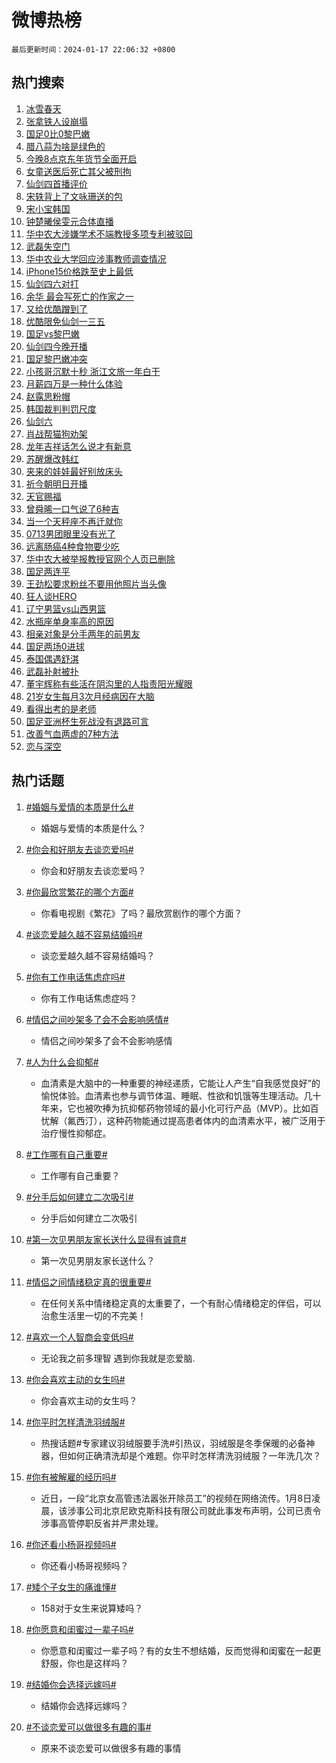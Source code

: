 # 微博热榜

`最后更新时间：2024-01-17 22:06:32 +0800`

## 热门搜索

1. [冰雪春天](https://m.weibo.cn/search?containerid=100103type%3D1%26t%3D10%26q%3D%23%E5%86%B0%E9%9B%AA%E6%98%A5%E5%A4%A9%23&stream_entry_id=51&isnewpage=1&extparam=seat%3D1%26stream_entry_id%3D51%26c_type%3D51%26q%3D%2523%25E5%2586%25B0%25E9%259B%25AA%25E6%2598%25A5%25E5%25A4%25A9%2523%26dgr%3D0%26cate%3D10103%26filter_type%3Drealtimehot%26pos%3D0%26display_time%3D1705500391%26pre_seqid%3D170550039102101142814)
1. [张拿铁人设崩塌](https://m.weibo.cn/search?containerid=100103type%3D1%26t%3D10%26q%3D%E5%BC%A0%E6%8B%BF%E9%93%81%E4%BA%BA%E8%AE%BE%E5%B4%A9%E5%A1%8C&stream_entry_id=31&isnewpage=1&extparam=seat%3D1%26stream_entry_id%3D31%26realpos%3D1%26flag%3D2%26dgr%3D0%26cate%3D5001%26pos%3D0%26c_type%3D31%26q%3D%25E5%25BC%25A0%25E6%258B%25BF%25E9%2593%2581%25E4%25BA%25BA%25E8%25AE%25BE%25E5%25B4%25A9%25E5%25A1%258C%26filter_type%3Drealtimehot%26band_rank%3D1%26lcate%3D5001%26display_time%3D1705500391%26pre_seqid%3D170550039102101142814)
1. [国足0比0黎巴嫩](https://m.weibo.cn/search?containerid=100103type%3D1%26t%3D10%26q%3D%23%E5%9B%BD%E8%B6%B30%E6%AF%940%E9%BB%8E%E5%B7%B4%E5%AB%A9%23&stream_entry_id=31&isnewpage=1&extparam=seat%3D1%26stream_entry_id%3D31%26realpos%3D2%26flag%3D1%26dgr%3D0%26cate%3D5001%26pos%3D1%26c_type%3D31%26q%3D%2523%25E5%259B%25BD%25E8%25B6%25B30%25E6%25AF%25940%25E9%25BB%258E%25E5%25B7%25B4%25E5%25AB%25A9%2523%26filter_type%3Drealtimehot%26band_rank%3D2%26lcate%3D5001%26display_time%3D1705500391%26pre_seqid%3D170550039102101142814)
1. [腊八蒜为啥是绿色的](https://m.weibo.cn/search?containerid=100103type%3D1%26t%3D10%26q%3D%23%E8%85%8A%E5%85%AB%E8%92%9C%E4%B8%BA%E5%95%A5%E6%98%AF%E7%BB%BF%E8%89%B2%E7%9A%84%23&stream_entry_id=31&isnewpage=1&extparam=seat%3D1%26stream_entry_id%3D31%26realpos%3D3%26flag%3D0%26dgr%3D0%26cate%3D5001%26pos%3D2%26c_type%3D31%26q%3D%2523%25E8%2585%258A%25E5%2585%25AB%25E8%2592%259C%25E4%25B8%25BA%25E5%2595%25A5%25E6%2598%25AF%25E7%25BB%25BF%25E8%2589%25B2%25E7%259A%2584%2523%26filter_type%3Drealtimehot%26band_rank%3D3%26lcate%3D5001%26display_time%3D1705500391%26pre_seqid%3D170550039102101142814)
1. [今晚8点京东年货节全面开启](https://m.weibo.cn/search?containerid=100103type%3D1%26t%3D10%26q%3D%23%E4%BB%8A%E6%99%9A8%E7%82%B9%E4%BA%AC%E4%B8%9C%E5%B9%B4%E8%B4%A7%E8%8A%82%E5%85%A8%E9%9D%A2%E5%BC%80%E5%90%AF%23&stream_entry_id=31&isnewpage=1&extparam=seat%3D1%26stream_entry_id%3D31%26c_type%3D31%26q%3D%2523%25E4%25BB%258A%25E6%2599%259A8%25E7%2582%25B9%25E4%25BA%25AC%25E4%25B8%259C%25E5%25B9%25B4%25E8%25B4%25A7%25E8%258A%2582%25E5%2585%25A8%25E9%259D%25A2%25E5%25BC%2580%25E5%2590%25AF%2523%26dgr%3D0%26cate%3D5001%26pos%3D3%26topic_ad%3D1%26adid%3D219160%26filter_type%3Drealtimehot%26lcate%3D5001%26is_ad_pos%3D1%26band_rank%3D4%26display_time%3D1705500391%26pre_seqid%3D170550039102101142814)
1. [女童送医后死亡其父被刑拘](https://m.weibo.cn/search?containerid=100103type%3D1%26t%3D10%26q%3D%23%E5%A5%B3%E7%AB%A5%E9%80%81%E5%8C%BB%E5%90%8E%E6%AD%BB%E4%BA%A1%E5%85%B6%E7%88%B6%E8%A2%AB%E5%88%91%E6%8B%98%23&stream_entry_id=31&isnewpage=1&extparam=seat%3D1%26stream_entry_id%3D31%26realpos%3D4%26flag%3D1%26dgr%3D0%26cate%3D5001%26pos%3D4%26c_type%3D31%26q%3D%2523%25E5%25A5%25B3%25E7%25AB%25A5%25E9%2580%2581%25E5%258C%25BB%25E5%2590%258E%25E6%25AD%25BB%25E4%25BA%25A1%25E5%2585%25B6%25E7%2588%25B6%25E8%25A2%25AB%25E5%2588%2591%25E6%258B%2598%2523%26filter_type%3Drealtimehot%26band_rank%3D4%26lcate%3D5001%26display_time%3D1705500391%26pre_seqid%3D170550039102101142814)
1. [仙剑四首播评价](https://m.weibo.cn/search?containerid=100103type%3D1%26t%3D10%26q%3D%E4%BB%99%E5%89%91%E5%9B%9B%E9%A6%96%E6%92%AD%E8%AF%84%E4%BB%B7&stream_entry_id=31&isnewpage=1&extparam=seat%3D1%26stream_entry_id%3D31%26realpos%3D5%26flag%3D2%26dgr%3D0%26cate%3D5001%26pos%3D5%26c_type%3D31%26q%3D%25E4%25BB%2599%25E5%2589%2591%25E5%259B%259B%25E9%25A6%2596%25E6%2592%25AD%25E8%25AF%2584%25E4%25BB%25B7%26filter_type%3Drealtimehot%26band_rank%3D5%26lcate%3D5001%26display_time%3D1705500391%26pre_seqid%3D170550039102101142814)
1. [宋轶背上了文咏珊送的包](https://m.weibo.cn/search?containerid=100103type%3D1%26t%3D10%26q%3D%23%E5%AE%8B%E8%BD%B6%E8%83%8C%E4%B8%8A%E4%BA%86%E6%96%87%E5%92%8F%E7%8F%8A%E9%80%81%E7%9A%84%E5%8C%85%23&stream_entry_id=31&isnewpage=1&extparam=seat%3D1%26stream_entry_id%3D31%26realpos%3D6%26flag%3D1%26dgr%3D0%26cate%3D5001%26pos%3D6%26c_type%3D31%26q%3D%2523%25E5%25AE%258B%25E8%25BD%25B6%25E8%2583%258C%25E4%25B8%258A%25E4%25BA%2586%25E6%2596%2587%25E5%2592%258F%25E7%258F%258A%25E9%2580%2581%25E7%259A%2584%25E5%258C%2585%2523%26filter_type%3Drealtimehot%26band_rank%3D6%26lcate%3D5001%26display_time%3D1705500391%26pre_seqid%3D170550039102101142814)
1. [宋小宝韩国](https://m.weibo.cn/search?containerid=100103type%3D1%26t%3D10%26q%3D%E5%AE%8B%E5%B0%8F%E5%AE%9D%E9%9F%A9%E5%9B%BD&stream_entry_id=31&isnewpage=1&extparam=seat%3D1%26stream_entry_id%3D31%26realpos%3D7%26flag%3D2%26dgr%3D0%26cate%3D5001%26pos%3D7%26c_type%3D31%26q%3D%25E5%25AE%258B%25E5%25B0%258F%25E5%25AE%259D%25E9%259F%25A9%25E5%259B%25BD%26filter_type%3Drealtimehot%26band_rank%3D7%26lcate%3D5001%26display_time%3D1705500391%26pre_seqid%3D170550039102101142814)
1. [钟楚曦侯雯元合体直播](https://m.weibo.cn/search?containerid=100103type%3D1%26t%3D10%26q%3D%23%E9%92%9F%E6%A5%9A%E6%9B%A6%E4%BE%AF%E9%9B%AF%E5%85%83%E5%90%88%E4%BD%93%E7%9B%B4%E6%92%AD%23&stream_entry_id=31&isnewpage=1&extparam=seat%3D1%26stream_entry_id%3D31%26realpos%3D8%26flag%3D1%26dgr%3D0%26cate%3D5001%26pos%3D8%26c_type%3D31%26q%3D%2523%25E9%2592%259F%25E6%25A5%259A%25E6%259B%25A6%25E4%25BE%25AF%25E9%259B%25AF%25E5%2585%2583%25E5%2590%2588%25E4%25BD%2593%25E7%259B%25B4%25E6%2592%25AD%2523%26filter_type%3Drealtimehot%26band_rank%3D8%26lcate%3D5001%26display_time%3D1705500391%26pre_seqid%3D170550039102101142814)
1. [华中农大涉嫌学术不端教授多项专利被驳回](https://m.weibo.cn/search?containerid=100103type%3D1%26t%3D10%26q%3D%23%E5%8D%8E%E4%B8%AD%E5%86%9C%E5%A4%A7%E6%B6%89%E5%AB%8C%E5%AD%A6%E6%9C%AF%E4%B8%8D%E7%AB%AF%E6%95%99%E6%8E%88%E5%A4%9A%E9%A1%B9%E4%B8%93%E5%88%A9%E8%A2%AB%E9%A9%B3%E5%9B%9E%23&stream_entry_id=31&isnewpage=1&extparam=seat%3D1%26stream_entry_id%3D31%26realpos%3D9%26flag%3D2%26dgr%3D0%26cate%3D5001%26pos%3D9%26c_type%3D31%26q%3D%2523%25E5%258D%258E%25E4%25B8%25AD%25E5%2586%259C%25E5%25A4%25A7%25E6%25B6%2589%25E5%25AB%258C%25E5%25AD%25A6%25E6%259C%25AF%25E4%25B8%258D%25E7%25AB%25AF%25E6%2595%2599%25E6%258E%2588%25E5%25A4%259A%25E9%25A1%25B9%25E4%25B8%2593%25E5%2588%25A9%25E8%25A2%25AB%25E9%25A9%25B3%25E5%259B%259E%2523%26filter_type%3Drealtimehot%26band_rank%3D9%26lcate%3D5001%26display_time%3D1705500391%26pre_seqid%3D170550039102101142814)
1. [武磊失空门](https://m.weibo.cn/search?containerid=100103type%3D1%26t%3D10%26q%3D%23%E6%AD%A6%E7%A3%8A%E5%A4%B1%E7%A9%BA%E9%97%A8%23&stream_entry_id=31&isnewpage=1&extparam=seat%3D1%26stream_entry_id%3D31%26realpos%3D10%26flag%3D1%26dgr%3D0%26cate%3D5001%26pos%3D10%26c_type%3D31%26q%3D%2523%25E6%25AD%25A6%25E7%25A3%258A%25E5%25A4%25B1%25E7%25A9%25BA%25E9%2597%25A8%2523%26filter_type%3Drealtimehot%26band_rank%3D10%26lcate%3D5001%26display_time%3D1705500391%26pre_seqid%3D170550039102101142814)
1. [华中农业大学回应涉事教师调查情况](https://m.weibo.cn/search?containerid=100103type%3D1%26t%3D10%26q%3D%23%E5%8D%8E%E4%B8%AD%E5%86%9C%E4%B8%9A%E5%A4%A7%E5%AD%A6%E5%9B%9E%E5%BA%94%E6%B6%89%E4%BA%8B%E6%95%99%E5%B8%88%E8%B0%83%E6%9F%A5%E6%83%85%E5%86%B5%23&stream_entry_id=31&isnewpage=1&extparam=seat%3D1%26stream_entry_id%3D31%26realpos%3D11%26flag%3D1%26dgr%3D0%26cate%3D5001%26pos%3D11%26c_type%3D31%26q%3D%2523%25E5%258D%258E%25E4%25B8%25AD%25E5%2586%259C%25E4%25B8%259A%25E5%25A4%25A7%25E5%25AD%25A6%25E5%259B%259E%25E5%25BA%2594%25E6%25B6%2589%25E4%25BA%258B%25E6%2595%2599%25E5%25B8%2588%25E8%25B0%2583%25E6%259F%25A5%25E6%2583%2585%25E5%2586%25B5%2523%26filter_type%3Drealtimehot%26band_rank%3D11%26lcate%3D5001%26display_time%3D1705500391%26pre_seqid%3D170550039102101142814)
1. [iPhone15价格跌至史上最低](https://m.weibo.cn/search?containerid=100103type%3D1%26t%3D10%26q%3D%23iPhone15%E4%BB%B7%E6%A0%BC%E8%B7%8C%E8%87%B3%E5%8F%B2%E4%B8%8A%E6%9C%80%E4%BD%8E%23&stream_entry_id=31&isnewpage=1&extparam=seat%3D1%26stream_entry_id%3D31%26realpos%3D12%26flag%3D2%26dgr%3D0%26cate%3D5001%26pos%3D12%26c_type%3D31%26q%3D%2523iPhone15%25E4%25BB%25B7%25E6%25A0%25BC%25E8%25B7%258C%25E8%2587%25B3%25E5%258F%25B2%25E4%25B8%258A%25E6%259C%2580%25E4%25BD%258E%2523%26filter_type%3Drealtimehot%26band_rank%3D12%26lcate%3D5001%26display_time%3D1705500391%26pre_seqid%3D170550039102101142814)
1. [仙剑四六对打](https://m.weibo.cn/search?containerid=100103type%3D1%26t%3D10%26q%3D%E4%BB%99%E5%89%91%E5%9B%9B%E5%85%AD%E5%AF%B9%E6%89%93&stream_entry_id=31&isnewpage=1&extparam=seat%3D1%26stream_entry_id%3D31%26realpos%3D13%26flag%3D2%26dgr%3D0%26cate%3D5001%26pos%3D13%26c_type%3D31%26q%3D%25E4%25BB%2599%25E5%2589%2591%25E5%259B%259B%25E5%2585%25AD%25E5%25AF%25B9%25E6%2589%2593%26filter_type%3Drealtimehot%26band_rank%3D13%26lcate%3D5001%26display_time%3D1705500391%26pre_seqid%3D170550039102101142814)
1. [余华 最会写死亡的作家之一](https://m.weibo.cn/search?containerid=100103type%3D1%26t%3D10%26q%3D%E4%BD%99%E5%8D%8E+%E6%9C%80%E4%BC%9A%E5%86%99%E6%AD%BB%E4%BA%A1%E7%9A%84%E4%BD%9C%E5%AE%B6%E4%B9%8B%E4%B8%80&stream_entry_id=31&isnewpage=1&extparam=seat%3D1%26stream_entry_id%3D31%26realpos%3D14%26flag%3D0%26dgr%3D0%26cate%3D5001%26pos%3D14%26c_type%3D31%26q%3D%25E4%25BD%2599%25E5%258D%258E%2520%25E6%259C%2580%25E4%25BC%259A%25E5%2586%2599%25E6%25AD%25BB%25E4%25BA%25A1%25E7%259A%2584%25E4%25BD%259C%25E5%25AE%25B6%25E4%25B9%258B%25E4%25B8%2580%26filter_type%3Drealtimehot%26band_rank%3D14%26lcate%3D5001%26display_time%3D1705500391%26pre_seqid%3D170550039102101142814)
1. [又给优酷蹭到了](https://m.weibo.cn/search?containerid=100103type%3D1%26t%3D10%26q%3D%E5%8F%88%E7%BB%99%E4%BC%98%E9%85%B7%E8%B9%AD%E5%88%B0%E4%BA%86&stream_entry_id=31&isnewpage=1&extparam=seat%3D1%26stream_entry_id%3D31%26realpos%3D15%26flag%3D1%26dgr%3D0%26cate%3D5001%26pos%3D15%26c_type%3D31%26q%3D%25E5%258F%2588%25E7%25BB%2599%25E4%25BC%2598%25E9%2585%25B7%25E8%25B9%25AD%25E5%2588%25B0%25E4%25BA%2586%26filter_type%3Drealtimehot%26band_rank%3D15%26lcate%3D5001%26display_time%3D1705500391%26pre_seqid%3D170550039102101142814)
1. [优酷限免仙剑一三五](https://m.weibo.cn/search?containerid=100103type%3D1%26t%3D10%26q%3D%23%E4%BC%98%E9%85%B7%E9%99%90%E5%85%8D%E4%BB%99%E5%89%91%E4%B8%80%E4%B8%89%E4%BA%94%23&stream_entry_id=31&isnewpage=1&extparam=seat%3D1%26stream_entry_id%3D31%26realpos%3D16%26flag%3D2%26dgr%3D0%26cate%3D5001%26pos%3D16%26c_type%3D31%26q%3D%2523%25E4%25BC%2598%25E9%2585%25B7%25E9%2599%2590%25E5%2585%258D%25E4%25BB%2599%25E5%2589%2591%25E4%25B8%2580%25E4%25B8%2589%25E4%25BA%2594%2523%26filter_type%3Drealtimehot%26band_rank%3D16%26lcate%3D5001%26display_time%3D1705500391%26pre_seqid%3D170550039102101142814)
1. [国足vs黎巴嫩](https://m.weibo.cn/search?containerid=100103type%3D1%26t%3D10%26q%3D%23%E5%9B%BD%E8%B6%B3vs%E9%BB%8E%E5%B7%B4%E5%AB%A9%23&stream_entry_id=31&isnewpage=1&extparam=seat%3D1%26stream_entry_id%3D31%26realpos%3D17%26flag%3D0%26dgr%3D0%26cate%3D5001%26pos%3D17%26c_type%3D31%26q%3D%2523%25E5%259B%25BD%25E8%25B6%25B3vs%25E9%25BB%258E%25E5%25B7%25B4%25E5%25AB%25A9%2523%26filter_type%3Drealtimehot%26band_rank%3D17%26lcate%3D5001%26display_time%3D1705500391%26pre_seqid%3D170550039102101142814)
1. [仙剑四今晚开播](https://m.weibo.cn/search?containerid=100103type%3D1%26t%3D10%26q%3D%23%E4%BB%99%E5%89%91%E5%9B%9B%E4%BB%8A%E6%99%9A%E5%BC%80%E6%92%AD%23&stream_entry_id=31&isnewpage=1&extparam=seat%3D1%26stream_entry_id%3D31%26realpos%3D18%26flag%3D0%26dgr%3D0%26cate%3D5001%26pos%3D18%26c_type%3D31%26q%3D%2523%25E4%25BB%2599%25E5%2589%2591%25E5%259B%259B%25E4%25BB%258A%25E6%2599%259A%25E5%25BC%2580%25E6%2592%25AD%2523%26filter_type%3Drealtimehot%26band_rank%3D18%26lcate%3D5001%26display_time%3D1705500391%26pre_seqid%3D170550039102101142814)
1. [国足黎巴嫩冲突](https://m.weibo.cn/search?containerid=100103type%3D1%26t%3D10%26q%3D%E5%9B%BD%E8%B6%B3%E9%BB%8E%E5%B7%B4%E5%AB%A9%E5%86%B2%E7%AA%81&stream_entry_id=31&isnewpage=1&extparam=seat%3D1%26stream_entry_id%3D31%26realpos%3D19%26flag%3D1%26dgr%3D0%26cate%3D5001%26pos%3D19%26c_type%3D31%26q%3D%25E5%259B%25BD%25E8%25B6%25B3%25E9%25BB%258E%25E5%25B7%25B4%25E5%25AB%25A9%25E5%2586%25B2%25E7%25AA%2581%26filter_type%3Drealtimehot%26band_rank%3D19%26lcate%3D5001%26display_time%3D1705500391%26pre_seqid%3D170550039102101142814)
1. [小孩哥沉默十秒 浙江文旅一年白干](https://m.weibo.cn/search?containerid=100103type%3D1%26t%3D10%26q%3D%E5%B0%8F%E5%AD%A9%E5%93%A5%E6%B2%89%E9%BB%98%E5%8D%81%E7%A7%92+%E6%B5%99%E6%B1%9F%E6%96%87%E6%97%85%E4%B8%80%E5%B9%B4%E7%99%BD%E5%B9%B2&stream_entry_id=31&isnewpage=1&extparam=seat%3D1%26stream_entry_id%3D31%26realpos%3D20%26flag%3D0%26dgr%3D0%26cate%3D5001%26pos%3D20%26c_type%3D31%26q%3D%25E5%25B0%258F%25E5%25AD%25A9%25E5%2593%25A5%25E6%25B2%2589%25E9%25BB%2598%25E5%258D%2581%25E7%25A7%2592%2520%25E6%25B5%2599%25E6%25B1%259F%25E6%2596%2587%25E6%2597%2585%25E4%25B8%2580%25E5%25B9%25B4%25E7%2599%25BD%25E5%25B9%25B2%26filter_type%3Drealtimehot%26band_rank%3D20%26lcate%3D5001%26display_time%3D1705500391%26pre_seqid%3D170550039102101142814)
1. [月薪四万是一种什么体验](https://m.weibo.cn/search?containerid=100103type%3D1%26t%3D10%26q%3D%23%E6%9C%88%E8%96%AA%E5%9B%9B%E4%B8%87%E6%98%AF%E4%B8%80%E7%A7%8D%E4%BB%80%E4%B9%88%E4%BD%93%E9%AA%8C%23&stream_entry_id=31&isnewpage=1&extparam=seat%3D1%26stream_entry_id%3D31%26realpos%3D21%26flag%3D1%26dgr%3D0%26cate%3D5001%26pos%3D21%26c_type%3D31%26q%3D%2523%25E6%259C%2588%25E8%2596%25AA%25E5%259B%259B%25E4%25B8%2587%25E6%2598%25AF%25E4%25B8%2580%25E7%25A7%258D%25E4%25BB%2580%25E4%25B9%2588%25E4%25BD%2593%25E9%25AA%258C%2523%26filter_type%3Drealtimehot%26band_rank%3D21%26lcate%3D5001%26display_time%3D1705500391%26pre_seqid%3D170550039102101142814)
1. [赵露思粉帽](https://m.weibo.cn/search?containerid=100103type%3D1%26t%3D10%26q%3D%23%E8%B5%B5%E9%9C%B2%E6%80%9D%E7%B2%89%E5%B8%BD%23&stream_entry_id=31&isnewpage=1&extparam=seat%3D1%26stream_entry_id%3D31%26realpos%3D22%26flag%3D1%26dgr%3D0%26cate%3D5001%26pos%3D22%26c_type%3D31%26q%3D%2523%25E8%25B5%25B5%25E9%259C%25B2%25E6%2580%259D%25E7%25B2%2589%25E5%25B8%25BD%2523%26filter_type%3Drealtimehot%26band_rank%3D22%26lcate%3D5001%26display_time%3D1705500391%26pre_seqid%3D170550039102101142814)
1. [韩国裁判判罚尺度](https://m.weibo.cn/search?containerid=100103type%3D1%26t%3D10%26q%3D%23%E9%9F%A9%E5%9B%BD%E8%A3%81%E5%88%A4%E5%88%A4%E7%BD%9A%E5%B0%BA%E5%BA%A6%23&stream_entry_id=31&isnewpage=1&extparam=seat%3D1%26stream_entry_id%3D31%26realpos%3D23%26flag%3D1%26dgr%3D0%26cate%3D5001%26pos%3D23%26c_type%3D31%26q%3D%2523%25E9%259F%25A9%25E5%259B%25BD%25E8%25A3%2581%25E5%2588%25A4%25E5%2588%25A4%25E7%25BD%259A%25E5%25B0%25BA%25E5%25BA%25A6%2523%26filter_type%3Drealtimehot%26band_rank%3D23%26lcate%3D5001%26display_time%3D1705500391%26pre_seqid%3D170550039102101142814)
1. [仙剑六](https://m.weibo.cn/search?containerid=100103type%3D1%26t%3D10%26q%3D%E4%BB%99%E5%89%91%E5%85%AD&stream_entry_id=31&isnewpage=1&extparam=seat%3D1%26stream_entry_id%3D31%26realpos%3D24%26flag%3D1%26dgr%3D0%26cate%3D5001%26pos%3D24%26c_type%3D31%26q%3D%25E4%25BB%2599%25E5%2589%2591%25E5%2585%25AD%26filter_type%3Drealtimehot%26band_rank%3D24%26lcate%3D5001%26display_time%3D1705500391%26pre_seqid%3D170550039102101142814)
1. [肖战帮猫狗劝架](https://m.weibo.cn/search?containerid=100103type%3D1%26t%3D10%26q%3D%23%E8%82%96%E6%88%98%E5%B8%AE%E7%8C%AB%E7%8B%97%E5%8A%9D%E6%9E%B6%23&stream_entry_id=31&isnewpage=1&extparam=seat%3D1%26stream_entry_id%3D31%26realpos%3D25%26flag%3D1%26dgr%3D0%26cate%3D5001%26pos%3D25%26c_type%3D31%26q%3D%2523%25E8%2582%2596%25E6%2588%2598%25E5%25B8%25AE%25E7%258C%25AB%25E7%258B%2597%25E5%258A%259D%25E6%259E%25B6%2523%26filter_type%3Drealtimehot%26band_rank%3D25%26lcate%3D5001%26display_time%3D1705500391%26pre_seqid%3D170550039102101142814)
1. [龙年吉祥话怎么说才有新意](https://m.weibo.cn/search?containerid=100103type%3D1%26t%3D10%26q%3D%23%E9%BE%99%E5%B9%B4%E5%90%89%E7%A5%A5%E8%AF%9D%E6%80%8E%E4%B9%88%E8%AF%B4%E6%89%8D%E6%9C%89%E6%96%B0%E6%84%8F%23&stream_entry_id=31&isnewpage=1&extparam=seat%3D1%26stream_entry_id%3D31%26realpos%3D26%26flag%3D0%26dgr%3D0%26cate%3D5001%26pos%3D26%26q%3D%2523%25E9%25BE%2599%25E5%25B9%25B4%25E5%2590%2589%25E7%25A5%25A5%25E8%25AF%259D%25E6%2580%258E%25E4%25B9%2588%25E8%25AF%25B4%25E6%2589%258D%25E6%259C%2589%25E6%2596%25B0%25E6%2584%258F%2523%26filter_type%3Drealtimehot%26band_rank%3D26%26adid%3D219266%26lcate%3D5001%26c_type%3D31%26display_time%3D1705500391%26pre_seqid%3D170550039102101142814)
1. [苏醒爆改韩红](https://m.weibo.cn/search?containerid=100103type%3D1%26t%3D10%26q%3D%23%E8%8B%8F%E9%86%92%E7%88%86%E6%94%B9%E9%9F%A9%E7%BA%A2%23&stream_entry_id=31&isnewpage=1&extparam=seat%3D1%26stream_entry_id%3D31%26realpos%3D27%26flag%3D0%26dgr%3D0%26cate%3D5001%26pos%3D27%26c_type%3D31%26q%3D%2523%25E8%258B%258F%25E9%2586%2592%25E7%2588%2586%25E6%2594%25B9%25E9%259F%25A9%25E7%25BA%25A2%2523%26filter_type%3Drealtimehot%26band_rank%3D27%26lcate%3D5001%26display_time%3D1705500391%26pre_seqid%3D170550039102101142814)
1. [夹来的娃娃最好别放床头](https://m.weibo.cn/search?containerid=100103type%3D1%26t%3D10%26q%3D%23%E5%A4%B9%E6%9D%A5%E7%9A%84%E5%A8%83%E5%A8%83%E6%9C%80%E5%A5%BD%E5%88%AB%E6%94%BE%E5%BA%8A%E5%A4%B4%23&stream_entry_id=31&isnewpage=1&extparam=seat%3D1%26stream_entry_id%3D31%26realpos%3D28%26flag%3D0%26dgr%3D0%26cate%3D5001%26pos%3D28%26c_type%3D31%26q%3D%2523%25E5%25A4%25B9%25E6%259D%25A5%25E7%259A%2584%25E5%25A8%2583%25E5%25A8%2583%25E6%259C%2580%25E5%25A5%25BD%25E5%2588%25AB%25E6%2594%25BE%25E5%25BA%258A%25E5%25A4%25B4%2523%26filter_type%3Drealtimehot%26band_rank%3D28%26lcate%3D5001%26display_time%3D1705500391%26pre_seqid%3D170550039102101142814)
1. [祈今朝明日开播](https://m.weibo.cn/search?containerid=100103type%3D1%26t%3D10%26q%3D%23%E7%A5%88%E4%BB%8A%E6%9C%9D%E6%98%8E%E6%97%A5%E5%BC%80%E6%92%AD%23&stream_entry_id=31&isnewpage=1&extparam=seat%3D1%26stream_entry_id%3D31%26realpos%3D29%26flag%3D0%26dgr%3D0%26cate%3D5001%26pos%3D29%26c_type%3D31%26q%3D%2523%25E7%25A5%2588%25E4%25BB%258A%25E6%259C%259D%25E6%2598%258E%25E6%2597%25A5%25E5%25BC%2580%25E6%2592%25AD%2523%26filter_type%3Drealtimehot%26band_rank%3D29%26lcate%3D5001%26display_time%3D1705500391%26pre_seqid%3D170550039102101142814)
1. [天官赐福](https://m.weibo.cn/search?containerid=100103type%3D1%26t%3D10%26q%3D%E5%A4%A9%E5%AE%98%E8%B5%90%E7%A6%8F&stream_entry_id=31&isnewpage=1&extparam=seat%3D1%26stream_entry_id%3D31%26realpos%3D30%26flag%3D1%26dgr%3D0%26cate%3D5001%26pos%3D30%26c_type%3D31%26q%3D%25E5%25A4%25A9%25E5%25AE%2598%25E8%25B5%2590%25E7%25A6%258F%26filter_type%3Drealtimehot%26band_rank%3D30%26lcate%3D5001%26display_time%3D1705500391%26pre_seqid%3D170550039102101142814)
1. [曾舜晞一口气说了6种吉](https://m.weibo.cn/search?containerid=100103type%3D1%26t%3D10%26q%3D%23%E6%9B%BE%E8%88%9C%E6%99%9E%E4%B8%80%E5%8F%A3%E6%B0%94%E8%AF%B4%E4%BA%866%E7%A7%8D%E5%90%89%23&stream_entry_id=31&isnewpage=1&extparam=seat%3D1%26stream_entry_id%3D31%26realpos%3D31%26flag%3D0%26dgr%3D0%26cate%3D5001%26pos%3D31%26q%3D%2523%25E6%259B%25BE%25E8%2588%259C%25E6%2599%259E%25E4%25B8%2580%25E5%258F%25A3%25E6%25B0%2594%25E8%25AF%25B4%25E4%25BA%25866%25E7%25A7%258D%25E5%2590%2589%2523%26filter_type%3Drealtimehot%26band_rank%3D31%26adid%3D219258%26lcate%3D5001%26c_type%3D31%26display_time%3D1705500391%26pre_seqid%3D170550039102101142814)
1. [当一个天秤座不再迁就你](https://m.weibo.cn/search?containerid=100103type%3D1%26t%3D10%26q%3D%E5%BD%93%E4%B8%80%E4%B8%AA%E5%A4%A9%E7%A7%A4%E5%BA%A7%E4%B8%8D%E5%86%8D%E8%BF%81%E5%B0%B1%E4%BD%A0&stream_entry_id=31&isnewpage=1&extparam=seat%3D1%26stream_entry_id%3D31%26realpos%3D32%26flag%3D1%26dgr%3D0%26cate%3D5001%26pos%3D32%26c_type%3D31%26q%3D%25E5%25BD%2593%25E4%25B8%2580%25E4%25B8%25AA%25E5%25A4%25A9%25E7%25A7%25A4%25E5%25BA%25A7%25E4%25B8%258D%25E5%2586%258D%25E8%25BF%2581%25E5%25B0%25B1%25E4%25BD%25A0%26filter_type%3Drealtimehot%26band_rank%3D32%26lcate%3D5001%26display_time%3D1705500391%26pre_seqid%3D170550039102101142814)
1. [0713男团眼里没有光了](https://m.weibo.cn/search?containerid=100103type%3D1%26t%3D10%26q%3D%230713%E7%94%B7%E5%9B%A2%E7%9C%BC%E9%87%8C%E6%B2%A1%E6%9C%89%E5%85%89%E4%BA%86%23&stream_entry_id=31&isnewpage=1&extparam=seat%3D1%26stream_entry_id%3D31%26realpos%3D33%26flag%3D0%26dgr%3D0%26cate%3D5001%26pos%3D33%26c_type%3D31%26q%3D%25230713%25E7%2594%25B7%25E5%259B%25A2%25E7%259C%25BC%25E9%2587%258C%25E6%25B2%25A1%25E6%259C%2589%25E5%2585%2589%25E4%25BA%2586%2523%26filter_type%3Drealtimehot%26band_rank%3D33%26lcate%3D5001%26display_time%3D1705500391%26pre_seqid%3D170550039102101142814)
1. [远离肠癌4种食物要少吃](https://m.weibo.cn/search?containerid=100103type%3D1%26t%3D10%26q%3D%23%E8%BF%9C%E7%A6%BB%E8%82%A0%E7%99%8C4%E7%A7%8D%E9%A3%9F%E7%89%A9%E8%A6%81%E5%B0%91%E5%90%83%23&stream_entry_id=31&isnewpage=1&extparam=seat%3D1%26stream_entry_id%3D31%26realpos%3D34%26flag%3D0%26dgr%3D0%26cate%3D5001%26pos%3D34%26c_type%3D31%26q%3D%2523%25E8%25BF%259C%25E7%25A6%25BB%25E8%2582%25A0%25E7%2599%258C4%25E7%25A7%258D%25E9%25A3%259F%25E7%2589%25A9%25E8%25A6%2581%25E5%25B0%2591%25E5%2590%2583%2523%26filter_type%3Drealtimehot%26band_rank%3D34%26lcate%3D5001%26display_time%3D1705500391%26pre_seqid%3D170550039102101142814)
1. [华中农大被举报教授官网个人页已删除](https://m.weibo.cn/search?containerid=100103type%3D1%26t%3D10%26q%3D%23%E5%8D%8E%E4%B8%AD%E5%86%9C%E5%A4%A7%E8%A2%AB%E4%B8%BE%E6%8A%A5%E6%95%99%E6%8E%88%E5%AE%98%E7%BD%91%E4%B8%AA%E4%BA%BA%E9%A1%B5%E5%B7%B2%E5%88%A0%E9%99%A4%23&stream_entry_id=31&isnewpage=1&extparam=seat%3D1%26stream_entry_id%3D31%26realpos%3D35%26flag%3D0%26dgr%3D0%26cate%3D5001%26pos%3D35%26c_type%3D31%26q%3D%2523%25E5%258D%258E%25E4%25B8%25AD%25E5%2586%259C%25E5%25A4%25A7%25E8%25A2%25AB%25E4%25B8%25BE%25E6%258A%25A5%25E6%2595%2599%25E6%258E%2588%25E5%25AE%2598%25E7%25BD%2591%25E4%25B8%25AA%25E4%25BA%25BA%25E9%25A1%25B5%25E5%25B7%25B2%25E5%2588%25A0%25E9%2599%25A4%2523%26filter_type%3Drealtimehot%26band_rank%3D35%26lcate%3D5001%26display_time%3D1705500391%26pre_seqid%3D170550039102101142814)
1. [国足两连平](https://m.weibo.cn/search?containerid=100103type%3D1%26t%3D10%26q%3D%23%E5%9B%BD%E8%B6%B3%E4%B8%A4%E8%BF%9E%E5%B9%B3%23&stream_entry_id=31&isnewpage=1&extparam=seat%3D1%26stream_entry_id%3D31%26realpos%3D36%26flag%3D1%26dgr%3D0%26cate%3D5001%26pos%3D36%26c_type%3D31%26q%3D%2523%25E5%259B%25BD%25E8%25B6%25B3%25E4%25B8%25A4%25E8%25BF%259E%25E5%25B9%25B3%2523%26filter_type%3Drealtimehot%26band_rank%3D36%26lcate%3D5001%26display_time%3D1705500391%26pre_seqid%3D170550039102101142814)
1. [王劲松要求粉丝不要用他照片当头像](https://m.weibo.cn/search?containerid=100103type%3D1%26t%3D10%26q%3D%23%E7%8E%8B%E5%8A%B2%E6%9D%BE%E8%A6%81%E6%B1%82%E7%B2%89%E4%B8%9D%E4%B8%8D%E8%A6%81%E7%94%A8%E4%BB%96%E7%85%A7%E7%89%87%E5%BD%93%E5%A4%B4%E5%83%8F%23&stream_entry_id=31&isnewpage=1&extparam=seat%3D1%26stream_entry_id%3D31%26realpos%3D37%26flag%3D0%26dgr%3D0%26cate%3D5001%26pos%3D37%26c_type%3D31%26q%3D%2523%25E7%258E%258B%25E5%258A%25B2%25E6%259D%25BE%25E8%25A6%2581%25E6%25B1%2582%25E7%25B2%2589%25E4%25B8%259D%25E4%25B8%258D%25E8%25A6%2581%25E7%2594%25A8%25E4%25BB%2596%25E7%2585%25A7%25E7%2589%2587%25E5%25BD%2593%25E5%25A4%25B4%25E5%2583%258F%2523%26filter_type%3Drealtimehot%26band_rank%3D37%26lcate%3D5001%26display_time%3D1705500391%26pre_seqid%3D170550039102101142814)
1. [狂人谈HERO](https://m.weibo.cn/search?containerid=100103type%3D1%26t%3D10%26q%3D%E7%8B%82%E4%BA%BA%E8%B0%88HERO&stream_entry_id=31&isnewpage=1&extparam=seat%3D1%26stream_entry_id%3D31%26realpos%3D38%26flag%3D1%26dgr%3D0%26cate%3D5001%26pos%3D38%26c_type%3D31%26q%3D%25E7%258B%2582%25E4%25BA%25BA%25E8%25B0%2588HERO%26filter_type%3Drealtimehot%26band_rank%3D38%26lcate%3D5001%26display_time%3D1705500391%26pre_seqid%3D170550039102101142814)
1. [辽宁男篮vs山西男篮](https://m.weibo.cn/search?containerid=100103type%3D1%26t%3D10%26q%3D%23%E8%BE%BD%E5%AE%81%E7%94%B7%E7%AF%AEvs%E5%B1%B1%E8%A5%BF%E7%94%B7%E7%AF%AE%23&stream_entry_id=31&isnewpage=1&extparam=seat%3D1%26stream_entry_id%3D31%26realpos%3D39%26flag%3D1%26dgr%3D0%26cate%3D5001%26pos%3D39%26c_type%3D31%26q%3D%2523%25E8%25BE%25BD%25E5%25AE%2581%25E7%2594%25B7%25E7%25AF%25AEvs%25E5%25B1%25B1%25E8%25A5%25BF%25E7%2594%25B7%25E7%25AF%25AE%2523%26filter_type%3Drealtimehot%26band_rank%3D39%26lcate%3D5001%26display_time%3D1705500391%26pre_seqid%3D170550039102101142814)
1. [水瓶座单身率高的原因](https://m.weibo.cn/search?containerid=100103type%3D1%26t%3D10%26q%3D%E6%B0%B4%E7%93%B6%E5%BA%A7%E5%8D%95%E8%BA%AB%E7%8E%87%E9%AB%98%E7%9A%84%E5%8E%9F%E5%9B%A0&stream_entry_id=31&isnewpage=1&extparam=seat%3D1%26stream_entry_id%3D31%26realpos%3D40%26flag%3D0%26dgr%3D0%26cate%3D5001%26pos%3D40%26c_type%3D31%26q%3D%25E6%25B0%25B4%25E7%2593%25B6%25E5%25BA%25A7%25E5%258D%2595%25E8%25BA%25AB%25E7%258E%2587%25E9%25AB%2598%25E7%259A%2584%25E5%258E%259F%25E5%259B%25A0%26filter_type%3Drealtimehot%26band_rank%3D40%26lcate%3D5001%26display_time%3D1705500391%26pre_seqid%3D170550039102101142814)
1. [相亲对象是分手两年的前男友](https://m.weibo.cn/search?containerid=100103type%3D1%26t%3D10%26q%3D%23%E7%9B%B8%E4%BA%B2%E5%AF%B9%E8%B1%A1%E6%98%AF%E5%88%86%E6%89%8B%E4%B8%A4%E5%B9%B4%E7%9A%84%E5%89%8D%E7%94%B7%E5%8F%8B%23&stream_entry_id=31&isnewpage=1&extparam=seat%3D1%26stream_entry_id%3D31%26realpos%3D41%26flag%3D0%26dgr%3D0%26cate%3D5001%26pos%3D41%26c_type%3D31%26q%3D%2523%25E7%259B%25B8%25E4%25BA%25B2%25E5%25AF%25B9%25E8%25B1%25A1%25E6%2598%25AF%25E5%2588%2586%25E6%2589%258B%25E4%25B8%25A4%25E5%25B9%25B4%25E7%259A%2584%25E5%2589%258D%25E7%2594%25B7%25E5%258F%258B%2523%26filter_type%3Drealtimehot%26band_rank%3D41%26lcate%3D5001%26display_time%3D1705500391%26pre_seqid%3D170550039102101142814)
1. [国足两场0进球](https://m.weibo.cn/search?containerid=100103type%3D1%26t%3D10%26q%3D%23%E5%9B%BD%E8%B6%B3%E4%B8%A4%E5%9C%BA0%E8%BF%9B%E7%90%83%23&stream_entry_id=31&isnewpage=1&extparam=seat%3D1%26stream_entry_id%3D31%26realpos%3D42%26flag%3D1%26dgr%3D0%26cate%3D5001%26pos%3D42%26c_type%3D31%26q%3D%2523%25E5%259B%25BD%25E8%25B6%25B3%25E4%25B8%25A4%25E5%259C%25BA0%25E8%25BF%259B%25E7%2590%2583%2523%26filter_type%3Drealtimehot%26band_rank%3D42%26lcate%3D5001%26display_time%3D1705500391%26pre_seqid%3D170550039102101142814)
1. [泰国偶遇舒淇](https://m.weibo.cn/search?containerid=100103type%3D1%26t%3D10%26q%3D%E6%B3%B0%E5%9B%BD%E5%81%B6%E9%81%87%E8%88%92%E6%B7%87&stream_entry_id=31&isnewpage=1&extparam=seat%3D1%26stream_entry_id%3D31%26realpos%3D43%26flag%3D1%26dgr%3D0%26cate%3D5001%26pos%3D43%26c_type%3D31%26q%3D%25E6%25B3%25B0%25E5%259B%25BD%25E5%2581%25B6%25E9%2581%2587%25E8%2588%2592%25E6%25B7%2587%26filter_type%3Drealtimehot%26band_rank%3D43%26lcate%3D5001%26display_time%3D1705500391%26pre_seqid%3D170550039102101142814)
1. [武磊补射被扑](https://m.weibo.cn/search?containerid=100103type%3D1%26t%3D10%26q%3D%E6%AD%A6%E7%A3%8A%E8%A1%A5%E5%B0%84%E8%A2%AB%E6%89%91&stream_entry_id=31&isnewpage=1&extparam=seat%3D1%26stream_entry_id%3D31%26realpos%3D44%26flag%3D0%26dgr%3D0%26cate%3D5001%26pos%3D44%26c_type%3D31%26q%3D%25E6%25AD%25A6%25E7%25A3%258A%25E8%25A1%25A5%25E5%25B0%2584%25E8%25A2%25AB%25E6%2589%2591%26filter_type%3Drealtimehot%26band_rank%3D44%26lcate%3D5001%26display_time%3D1705500391%26pre_seqid%3D170550039102101142814)
1. [董宇辉称有些活在阴沟里的人指责阳光耀眼](https://m.weibo.cn/search?containerid=100103type%3D1%26t%3D10%26q%3D%23%E8%91%A3%E5%AE%87%E8%BE%89%E7%A7%B0%E6%9C%89%E4%BA%9B%E6%B4%BB%E5%9C%A8%E9%98%B4%E6%B2%9F%E9%87%8C%E7%9A%84%E4%BA%BA%E6%8C%87%E8%B4%A3%E9%98%B3%E5%85%89%E8%80%80%E7%9C%BC%23&stream_entry_id=31&isnewpage=1&extparam=seat%3D1%26stream_entry_id%3D31%26realpos%3D45%26flag%3D0%26dgr%3D0%26cate%3D5001%26pos%3D45%26c_type%3D31%26q%3D%2523%25E8%2591%25A3%25E5%25AE%2587%25E8%25BE%2589%25E7%25A7%25B0%25E6%259C%2589%25E4%25BA%259B%25E6%25B4%25BB%25E5%259C%25A8%25E9%2598%25B4%25E6%25B2%259F%25E9%2587%258C%25E7%259A%2584%25E4%25BA%25BA%25E6%258C%2587%25E8%25B4%25A3%25E9%2598%25B3%25E5%2585%2589%25E8%2580%2580%25E7%259C%25BC%2523%26filter_type%3Drealtimehot%26band_rank%3D45%26lcate%3D5001%26display_time%3D1705500391%26pre_seqid%3D170550039102101142814)
1. [21岁女生每月3次月经病因在大脑](https://m.weibo.cn/search?containerid=100103type%3D1%26t%3D10%26q%3D%2321%E5%B2%81%E5%A5%B3%E7%94%9F%E6%AF%8F%E6%9C%883%E6%AC%A1%E6%9C%88%E7%BB%8F%E7%97%85%E5%9B%A0%E5%9C%A8%E5%A4%A7%E8%84%91%23&stream_entry_id=31&isnewpage=1&extparam=seat%3D1%26stream_entry_id%3D31%26realpos%3D46%26flag%3D0%26dgr%3D0%26cate%3D5001%26pos%3D46%26c_type%3D31%26q%3D%252321%25E5%25B2%2581%25E5%25A5%25B3%25E7%2594%259F%25E6%25AF%258F%25E6%259C%25883%25E6%25AC%25A1%25E6%259C%2588%25E7%25BB%258F%25E7%2597%2585%25E5%259B%25A0%25E5%259C%25A8%25E5%25A4%25A7%25E8%2584%2591%2523%26filter_type%3Drealtimehot%26band_rank%3D46%26lcate%3D5001%26display_time%3D1705500391%26pre_seqid%3D170550039102101142814)
1. [看得出考的是老师](https://m.weibo.cn/search?containerid=100103type%3D1%26t%3D10%26q%3D%E7%9C%8B%E5%BE%97%E5%87%BA%E8%80%83%E7%9A%84%E6%98%AF%E8%80%81%E5%B8%88&stream_entry_id=31&isnewpage=1&extparam=seat%3D1%26stream_entry_id%3D31%26realpos%3D47%26flag%3D1%26dgr%3D0%26cate%3D5001%26pos%3D47%26c_type%3D31%26q%3D%25E7%259C%258B%25E5%25BE%2597%25E5%2587%25BA%25E8%2580%2583%25E7%259A%2584%25E6%2598%25AF%25E8%2580%2581%25E5%25B8%2588%26filter_type%3Drealtimehot%26band_rank%3D47%26lcate%3D5001%26display_time%3D1705500391%26pre_seqid%3D170550039102101142814)
1. [国足亚洲杯生死战没有退路可言](https://m.weibo.cn/search?containerid=100103type%3D1%26t%3D10%26q%3D%23%E5%9B%BD%E8%B6%B3%E4%BA%9A%E6%B4%B2%E6%9D%AF%E7%94%9F%E6%AD%BB%E6%88%98%E6%B2%A1%E6%9C%89%E9%80%80%E8%B7%AF%E5%8F%AF%E8%A8%80%23&stream_entry_id=31&isnewpage=1&extparam=seat%3D1%26stream_entry_id%3D31%26realpos%3D48%26flag%3D1%26dgr%3D0%26cate%3D5001%26pos%3D48%26c_type%3D31%26q%3D%2523%25E5%259B%25BD%25E8%25B6%25B3%25E4%25BA%259A%25E6%25B4%25B2%25E6%259D%25AF%25E7%2594%259F%25E6%25AD%25BB%25E6%2588%2598%25E6%25B2%25A1%25E6%259C%2589%25E9%2580%2580%25E8%25B7%25AF%25E5%258F%25AF%25E8%25A8%2580%2523%26filter_type%3Drealtimehot%26band_rank%3D48%26lcate%3D5001%26display_time%3D1705500391%26pre_seqid%3D170550039102101142814)
1. [改善气血两虚的7种方法](https://m.weibo.cn/search?containerid=100103type%3D1%26t%3D10%26q%3D%23%E6%94%B9%E5%96%84%E6%B0%94%E8%A1%80%E4%B8%A4%E8%99%9A%E7%9A%847%E7%A7%8D%E6%96%B9%E6%B3%95%23&stream_entry_id=31&isnewpage=1&extparam=seat%3D1%26stream_entry_id%3D31%26realpos%3D49%26flag%3D0%26dgr%3D0%26cate%3D5001%26pos%3D49%26c_type%3D31%26q%3D%2523%25E6%2594%25B9%25E5%2596%2584%25E6%25B0%2594%25E8%25A1%2580%25E4%25B8%25A4%25E8%2599%259A%25E7%259A%25847%25E7%25A7%258D%25E6%2596%25B9%25E6%25B3%2595%2523%26filter_type%3Drealtimehot%26band_rank%3D49%26lcate%3D5001%26display_time%3D1705500391%26pre_seqid%3D170550039102101142814)
1. [恋与深空](https://m.weibo.cn/search?containerid=100103type%3D1%26t%3D10%26q%3D%E6%81%8B%E4%B8%8E%E6%B7%B1%E7%A9%BA&stream_entry_id=31&isnewpage=1&extparam=seat%3D1%26stream_entry_id%3D31%26realpos%3D50%26flag%3D0%26dgr%3D0%26cate%3D5001%26pos%3D50%26c_type%3D31%26q%3D%25E6%2581%258B%25E4%25B8%258E%25E6%25B7%25B1%25E7%25A9%25BA%26filter_type%3Drealtimehot%26band_rank%3D50%26lcate%3D5001%26display_time%3D1705500391%26pre_seqid%3D170550039102101142814)

## 热门话题

1. [#婚姻与爱情的本质是什么#](https://m.weibo.cn/search?containerid=231522type%3D1%26t%3D10%26q%3D%23%E5%A9%9A%E5%A7%BB%E4%B8%8E%E7%88%B1%E6%83%85%E7%9A%84%E6%9C%AC%E8%B4%A8%E6%98%AF%E4%BB%80%E4%B9%88%23&stream_entry_id=128&isnewpage=1&extparam=seat%3D1%26c_type%3D128%26dgr%3D0%26cate%3D5004%26unitid%3D1704881162756%26lcate%3D5004%26pos%3D1-0-0%26display_time%3D1705500392%26pre_seqid%3D1705500392101015559169)
    - 婚姻与爱情的本质是什么？

1. [#你会和好朋友去谈恋爱吗#](https://m.weibo.cn/search?containerid=231522type%3D1%26t%3D10%26q%3D%23%E4%BD%A0%E4%BC%9A%E5%92%8C%E5%A5%BD%E6%9C%8B%E5%8F%8B%E5%8E%BB%E8%B0%88%E6%81%8B%E7%88%B1%E5%90%97%23&stream_entry_id=128&isnewpage=1&extparam=seat%3D1%26c_type%3D128%26dgr%3D0%26cate%3D5004%26unitid%3D1704849959446%26lcate%3D5004%26pos%3D1-0-1%26display_time%3D1705500392%26pre_seqid%3D1705500392101015559169)
    - 你会和好朋友去谈恋爱吗？

1. [#你最欣赏繁花的哪个方面#](https://m.weibo.cn/search?containerid=231522type%3D1%26t%3D10%26q%3D%23%E4%BD%A0%E6%9C%80%E6%AC%A3%E8%B5%8F%E7%B9%81%E8%8A%B1%E7%9A%84%E5%93%AA%E4%B8%AA%E6%96%B9%E9%9D%A2%23&stream_entry_id=128&isnewpage=1&extparam=seat%3D1%26c_type%3D128%26dgr%3D0%26cate%3D5004%26unitid%3D1704872158127%26lcate%3D5004%26pos%3D1-0-2%26display_time%3D1705500392%26pre_seqid%3D1705500392101015559169)
    - 你看电视剧《繁花》了吗？最欣赏剧作的哪个方面？

1. [#谈恋爱越久越不容易结婚吗#](https://m.weibo.cn/search?containerid=231522type%3D1%26t%3D10%26q%3D%23%E8%B0%88%E6%81%8B%E7%88%B1%E8%B6%8A%E4%B9%85%E8%B6%8A%E4%B8%8D%E5%AE%B9%E6%98%93%E7%BB%93%E5%A9%9A%E5%90%97%23&stream_entry_id=128&isnewpage=1&extparam=seat%3D1%26c_type%3D128%26dgr%3D0%26cate%3D5004%26unitid%3D1704871559387%26lcate%3D5004%26pos%3D1-0-3%26display_time%3D1705500392%26pre_seqid%3D1705500392101015559169)
    - 谈恋爱越久越不容易结婚吗？

1. [#你有工作电话焦虑症吗#](https://m.weibo.cn/search?containerid=231522type%3D1%26t%3D10%26q%3D%23%E4%BD%A0%E6%9C%89%E5%B7%A5%E4%BD%9C%E7%94%B5%E8%AF%9D%E7%84%A6%E8%99%91%E7%97%87%E5%90%97%23&stream_entry_id=128&isnewpage=1&extparam=seat%3D1%26c_type%3D128%26dgr%3D0%26cate%3D5004%26unitid%3D1704877884678%26lcate%3D5004%26pos%3D1-0-4%26display_time%3D1705500392%26pre_seqid%3D1705500392101015559169)
    - 你有工作电话焦虑症吗？

1. [#情侣之间吵架多了会不会影响感情#](https://m.weibo.cn/search?containerid=231522type%3D1%26t%3D10%26q%3D%23%E6%83%85%E4%BE%A3%E4%B9%8B%E9%97%B4%E5%90%B5%E6%9E%B6%E5%A4%9A%E4%BA%86%E4%BC%9A%E4%B8%8D%E4%BC%9A%E5%BD%B1%E5%93%8D%E6%84%9F%E6%83%85%23&stream_entry_id=128&isnewpage=1&extparam=seat%3D1%26c_type%3D128%26dgr%3D0%26cate%3D5004%26unitid%3D1704792093809%26lcate%3D5004%26pos%3D1-0-5%26display_time%3D1705500392%26pre_seqid%3D1705500392101015559169)
    - 情侣之间吵架多了会不会影响感情

1. [#人为什么会抑郁#](https://m.weibo.cn/search?containerid=231522type%3D1%26t%3D10%26q%3D%23%E4%BA%BA%E4%B8%BA%E4%BB%80%E4%B9%88%E4%BC%9A%E6%8A%91%E9%83%81%23&stream_entry_id=128&isnewpage=1&extparam=seat%3D1%26c_type%3D128%26dgr%3D0%26cate%3D5004%26unitid%3D1704881163792%26lcate%3D5004%26pos%3D1-0-6%26display_time%3D1705500392%26pre_seqid%3D1705500392101015559169)
    - 血清素是大脑中的一种重要的神经递质，它能让人产生“自我感觉良好”的愉悦体验。血清素也参与调节体温、睡眠、性欲和饥饿等生理活动。几十年来，它也被吹捧为抗抑郁药物领域的最小化可行产品（MVP）。比如百忧解（氟西汀），这种药物能通过提高患者体内的血清素水平，被广泛用于治疗慢性抑郁症。

1. [#工作哪有自己重要#](https://m.weibo.cn/search?containerid=231522type%3D1%26t%3D10%26q%3D%23%E5%B7%A5%E4%BD%9C%E5%93%AA%E6%9C%89%E8%87%AA%E5%B7%B1%E9%87%8D%E8%A6%81%23&stream_entry_id=128&isnewpage=1&extparam=seat%3D1%26c_type%3D128%26dgr%3D0%26cate%3D5004%26unitid%3D1704949537973%26lcate%3D5004%26pos%3D1-0-7%26display_time%3D1705500392%26pre_seqid%3D1705500392101015559169)
    - 工作哪有自己重要？

1. [#分手后如何建立二次吸引#](https://m.weibo.cn/search?containerid=231522type%3D1%26t%3D10%26q%3D%23%E5%88%86%E6%89%8B%E5%90%8E%E5%A6%82%E4%BD%95%E5%BB%BA%E7%AB%8B%E4%BA%8C%E6%AC%A1%E5%90%B8%E5%BC%95%23&stream_entry_id=128&isnewpage=1&extparam=seat%3D1%26c_type%3D128%26dgr%3D0%26cate%3D5004%26unitid%3D1704870666886%26lcate%3D5004%26pos%3D1-0-8%26display_time%3D1705500392%26pre_seqid%3D1705500392101015559169)
    - 分手后如何建立二次吸引

1. [#第一次见男朋友家长送什么显得有诚意#](https://m.weibo.cn/search?containerid=231522type%3D1%26t%3D10%26q%3D%23%E7%AC%AC%E4%B8%80%E6%AC%A1%E8%A7%81%E7%94%B7%E6%9C%8B%E5%8F%8B%E5%AE%B6%E9%95%BF%E9%80%81%E4%BB%80%E4%B9%88%E6%98%BE%E5%BE%97%E6%9C%89%E8%AF%9A%E6%84%8F%23&stream_entry_id=128&isnewpage=1&extparam=seat%3D1%26c_type%3D128%26dgr%3D0%26cate%3D5004%26unitid%3D1704946836507%26lcate%3D5004%26pos%3D1-0-9%26display_time%3D1705500392%26pre_seqid%3D1705500392101015559169)
    - 第一次见男朋友家长送什么？

1. [#情侣之间情绪稳定真的很重要#](https://m.weibo.cn/search?containerid=231522type%3D1%26t%3D10%26q%3D%23%E6%83%85%E4%BE%A3%E4%B9%8B%E9%97%B4%E6%83%85%E7%BB%AA%E7%A8%B3%E5%AE%9A%E7%9C%9F%E7%9A%84%E5%BE%88%E9%87%8D%E8%A6%81%23&stream_entry_id=128&isnewpage=1&extparam=seat%3D1%26c_type%3D128%26dgr%3D0%26cate%3D5004%26unitid%3D1704779493657%26lcate%3D5004%26pos%3D1-0-10%26display_time%3D1705500392%26pre_seqid%3D1705500392101015559169)
    - 在任何关系中情绪稳定真的太重要了，一个有耐心情绪稳定的伴侣，可以治愈生活里一切的不完美！

1. [#喜欢一个人智商会变低吗#](https://m.weibo.cn/search?containerid=231522type%3D1%26t%3D10%26q%3D%23%E5%96%9C%E6%AC%A2%E4%B8%80%E4%B8%AA%E4%BA%BA%E6%99%BA%E5%95%86%E4%BC%9A%E5%8F%98%E4%BD%8E%E5%90%97%23&stream_entry_id=128&isnewpage=1&extparam=seat%3D1%26c_type%3D128%26dgr%3D0%26cate%3D5004%26unitid%3D1704783068038%26lcate%3D5004%26pos%3D1-0-11%26display_time%3D1705500392%26pre_seqid%3D1705500392101015559169)
    - 无论我之前多理智  遇到你我就是恋爱脑.

1. [#你会喜欢主动的女生吗#](https://m.weibo.cn/search?containerid=231522type%3D1%26t%3D10%26q%3D%23%E4%BD%A0%E4%BC%9A%E5%96%9C%E6%AC%A2%E4%B8%BB%E5%8A%A8%E7%9A%84%E5%A5%B3%E7%94%9F%E5%90%97%23&stream_entry_id=128&isnewpage=1&extparam=seat%3D1%26c_type%3D128%26dgr%3D0%26cate%3D5004%26unitid%3D1704786077236%26lcate%3D5004%26pos%3D1-0-12%26display_time%3D1705500392%26pre_seqid%3D1705500392101015559169)
    - 你会喜欢主动的女生吗？

1. [#你平时怎样清洗羽绒服#](https://m.weibo.cn/search?containerid=231522type%3D1%26t%3D10%26q%3D%23%E4%BD%A0%E5%B9%B3%E6%97%B6%E6%80%8E%E6%A0%B7%E6%B8%85%E6%B4%97%E7%BE%BD%E7%BB%92%E6%9C%8D%23&stream_entry_id=128&isnewpage=1&extparam=seat%3D1%26c_type%3D128%26dgr%3D0%26cate%3D5004%26unitid%3D1704789081364%26lcate%3D5004%26pos%3D1-0-13%26display_time%3D1705500392%26pre_seqid%3D1705500392101015559169)
    - 热搜话题#专家建议羽绒服要手洗#引热议，羽绒服是冬季保暖的必备神器，但如何正确清洗却是个难题。你平时怎样清洗羽绒服？一年洗几次？

1. [#你有被解雇的经历吗#](https://m.weibo.cn/search?containerid=231522type%3D1%26t%3D10%26q%3D%23%E4%BD%A0%E6%9C%89%E8%A2%AB%E8%A7%A3%E9%9B%87%E7%9A%84%E7%BB%8F%E5%8E%86%E5%90%97%23&stream_entry_id=128&isnewpage=1&extparam=seat%3D1%26c_type%3D128%26dgr%3D0%26cate%3D5004%26unitid%3D1704794482090%26lcate%3D5004%26pos%3D1-0-14%26display_time%3D1705500392%26pre_seqid%3D1705500392101015559169)
    - 近日，一段“北京女高管违法嚣张开除员工”的视频在网络流传。1月8日凌晨，该涉事公司北京尼欧克斯科技有限公司就此事发布声明，公司已责令涉事高管停职反省并严肃处理。

1. [#你还看小杨哥视频吗#](https://m.weibo.cn/search?containerid=231522type%3D1%26t%3D10%26q%3D%23%E4%BD%A0%E8%BF%98%E7%9C%8B%E5%B0%8F%E6%9D%A8%E5%93%A5%E8%A7%86%E9%A2%91%E5%90%97%23&stream_entry_id=128&isnewpage=1&extparam=seat%3D1%26c_type%3D128%26dgr%3D0%26cate%3D5004%26unitid%3D1704797193944%26lcate%3D5004%26pos%3D1-0-15%26display_time%3D1705500392%26pre_seqid%3D1705500392101015559169)
    - 你还看小杨哥视频吗？

1. [#矮个子女生的痛谁懂#](https://m.weibo.cn/search?containerid=231522type%3D1%26t%3D10%26q%3D%23%E7%9F%AE%E4%B8%AA%E5%AD%90%E5%A5%B3%E7%94%9F%E7%9A%84%E7%97%9B%E8%B0%81%E6%87%82%23&stream_entry_id=128&isnewpage=1&extparam=seat%3D1%26c_type%3D128%26dgr%3D0%26cate%3D5004%26unitid%3D1704804675994%26lcate%3D5004%26pos%3D1-0-16%26display_time%3D1705500392%26pre_seqid%3D1705500392101015559169)
    - 158对于女生来说算矮吗？

1. [#你愿意和闺蜜过一辈子吗#](https://m.weibo.cn/search?containerid=231522type%3D1%26t%3D10%26q%3D%23%E4%BD%A0%E6%84%BF%E6%84%8F%E5%92%8C%E9%97%BA%E8%9C%9C%E8%BF%87%E4%B8%80%E8%BE%88%E5%AD%90%E5%90%97%23&stream_entry_id=128&isnewpage=1&extparam=seat%3D1%26c_type%3D128%26dgr%3D0%26cate%3D5004%26unitid%3D1704875757520%26lcate%3D5004%26pos%3D1-0-17%26display_time%3D1705500392%26pre_seqid%3D1705500392101015559169)
    - 你愿意和闺蜜过一辈子吗？有的女生不想结婚，反而觉得和闺蜜在一起更舒服，你也是这样吗？

1. [#结婚你会选择远嫁吗#](https://m.weibo.cn/search?containerid=231522type%3D1%26t%3D10%26q%3D%23%E7%BB%93%E5%A9%9A%E4%BD%A0%E4%BC%9A%E9%80%89%E6%8B%A9%E8%BF%9C%E5%AB%81%E5%90%97%23&stream_entry_id=128&isnewpage=1&extparam=seat%3D1%26c_type%3D128%26dgr%3D0%26cate%3D5004%26unitid%3D1704870361894%26lcate%3D5004%26pos%3D1-0-18%26display_time%3D1705500392%26pre_seqid%3D1705500392101015559169)
    - 结婚你会选择远嫁吗？

1. [#不谈恋爱可以做很多有趣的事#](https://m.weibo.cn/search?containerid=231522type%3D1%26t%3D10%26q%3D%23%E4%B8%8D%E8%B0%88%E6%81%8B%E7%88%B1%E5%8F%AF%E4%BB%A5%E5%81%9A%E5%BE%88%E5%A4%9A%E6%9C%89%E8%B6%A3%E7%9A%84%E4%BA%8B%23&stream_entry_id=128&isnewpage=1&extparam=seat%3D1%26c_type%3D128%26dgr%3D0%26cate%3D5004%26unitid%3D1704865280259%26lcate%3D5004%26pos%3D1-0-19%26display_time%3D1705500392%26pre_seqid%3D1705500392101015559169)
    - 原来不谈恋爱可以做很多有趣的事情

